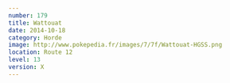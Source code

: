 ```yaml
---
number: 179
title: Wattouat
date: 2014-10-18
category: Horde
image: http://www.pokepedia.fr/images/7/7f/Wattouat-HGSS.png
location: Route 12
level: 13
version: X
---
```

